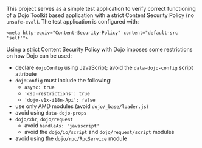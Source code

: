 This project serves as a simple test application to verify correct functioning of a Dojo Toolkit based application with
a strict Content Security Policy (no `unsafe-eval`). The test application is configured with:

```
<meta http-equiv="Content-Security-Policy" content="default-src 'self'">
```

Using a strict Content Security Policy with Dojo imposes some restrictions on how Dojo can be used:

* declare `dojoConfig` using JavaScript; avoid the `data-dojo-config` script attribute
* `dojoConfig` must include the following:
  * `async: true`
  * `'csp-restrictions': true`
  * `'dojo-v1x-i18n-Api': false`
* use only AMD modules (avoid `dojo/_base/loader.js`)
* avoid using `data-dojo-props`
* `dojo/xhr`, `dojo/request`
  * avoid `handleAs: 'javascript'`
  * avoid the `dojo/io/script` and `dojo/request/script` modules
* avoid using the `dojo/rpc/RpcService` module
